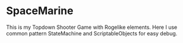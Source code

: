 # SpaceMarine
This is my Topdown Shooter Game with Rogelike elements.
Here I use common pattern StateMachine and ScriptableObjects for easy debug.

